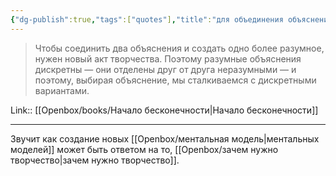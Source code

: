 ```yaml
---
{"dg-publish":true,"tags":["quotes"],"title":"для объединения объяснений нужен акт творчества","date":"2021-09-04T10:56:00+03:00","modified_at":"2024-03-07T10:59:30+03:00","aliases":"для объединения объяснений нужен акт творчества","dg-path":"/quotes/202109041056.md","permalink":"/quotes/202109041056/","dgPassFrontmatter":true}
---
```



> Чтобы соединить два объяснения и создать одно более разумное, нужен новый акт творчества. Поэтому разумные объяснения дискретны — они отделены друг от друга неразумными — и поэтому, выбирая объяснение, мы сталкиваемся с дискретными вариантами.

Link:: [[Openbox/books/Начало бесконечности|Начало бесконечности]]

---

Звучит как создание новых [[Openbox/ментальная модель|ментальных моделей]] может быть ответом на то, [[Openbox/зачем нужно творчество|зачем нужно творчество]].
